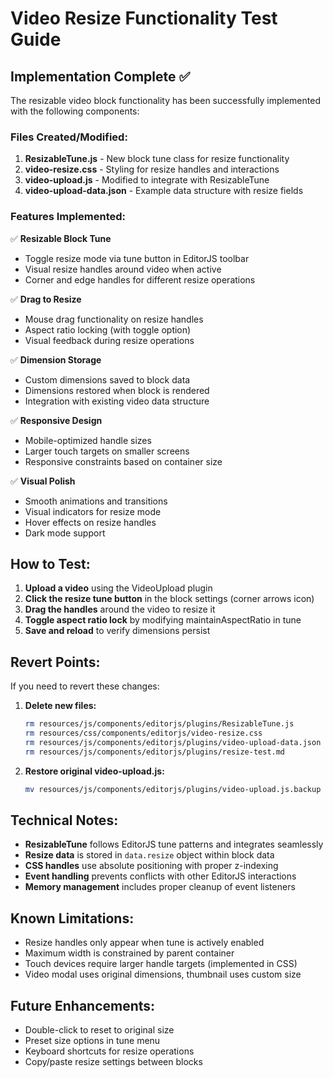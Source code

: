 # Video Resize Functionality Test Guide

## Implementation Complete ✅

The resizable video block functionality has been successfully implemented with the following components:

### Files Created/Modified:

1. **ResizableTune.js** - New block tune class for resize functionality
2. **video-resize.css** - Styling for resize handles and interactions
3. **video-upload.js** - Modified to integrate with ResizableTune
4. **video-upload-data.json** - Example data structure with resize fields

### Features Implemented:

✅ **Resizable Block Tune**
- Toggle resize mode via tune button in EditorJS toolbar
- Visual resize handles around video when active
- Corner and edge handles for different resize operations

✅ **Drag to Resize**
- Mouse drag functionality on resize handles
- Aspect ratio locking (with toggle option)
- Visual feedback during resize operations

✅ **Dimension Storage**
- Custom dimensions saved to block data
- Dimensions restored when block is rendered
- Integration with existing video data structure

✅ **Responsive Design**
- Mobile-optimized handle sizes
- Larger touch targets on smaller screens
- Responsive constraints based on container size

✅ **Visual Polish**
- Smooth animations and transitions
- Visual indicators for resize mode
- Hover effects on resize handles
- Dark mode support

## How to Test:

1. **Upload a video** using the VideoUpload plugin
2. **Click the resize tune button** in the block settings (corner arrows icon)
3. **Drag the handles** around the video to resize it
4. **Toggle aspect ratio lock** by modifying maintainAspectRatio in tune
5. **Save and reload** to verify dimensions persist

## Revert Points:

If you need to revert these changes:

1. **Delete new files:**
   ```bash
   rm resources/js/components/editorjs/plugins/ResizableTune.js
   rm resources/css/components/editorjs/video-resize.css
   rm resources/js/components/editorjs/plugins/video-upload-data.json
   rm resources/js/components/editorjs/plugins/resize-test.md
   ```

2. **Restore original video-upload.js:**
   ```bash
   mv resources/js/components/editorjs/plugins/video-upload.js.backup resources/js/components/editorjs/plugins/video-upload.js
   ```

## Technical Notes:

- **ResizableTune** follows EditorJS tune patterns and integrates seamlessly
- **Resize data** is stored in `data.resize` object within block data
- **CSS handles** use absolute positioning with proper z-indexing
- **Event handling** prevents conflicts with other EditorJS interactions
- **Memory management** includes proper cleanup of event listeners

## Known Limitations:

- Resize handles only appear when tune is actively enabled
- Maximum width is constrained by parent container
- Touch devices require larger handle targets (implemented in CSS)
- Video modal uses original dimensions, thumbnail uses custom size

## Future Enhancements:

- Double-click to reset to original size
- Preset size options in tune menu
- Keyboard shortcuts for resize operations
- Copy/paste resize settings between blocks